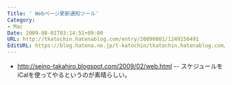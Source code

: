 ```yaml
---
Title: ' Webページ更新通知ツール'
Category:
- Mac
Date: 2009-08-01T03:14:51+09:00
URL: http://tkatochin.hatenablog.com/entry/20090801/1249150491
EditURL: https://blog.hatena.ne.jp/t-katochin/tkatochin.hatenablog.com/atom/entry/6653586347154754055
---
```


- http://seino-takahiro.blogspot.com/2009/02/web.html
-- スケジュールをiCalを使ってやるというのが素晴らしい。
